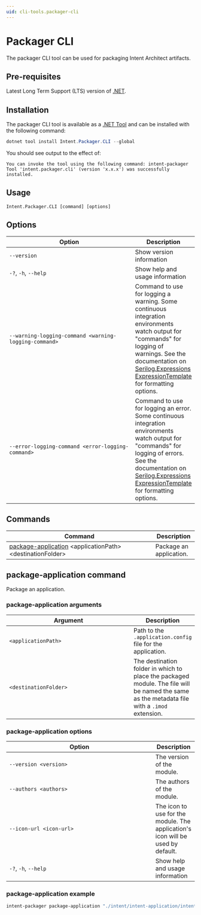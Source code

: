 ```yaml
---
uid: cli-tools.packager-cli
---
```

<!-- Workaround to align the column widths consistently -->
<style>
table th:first-of-type {
    width: 375px;
}
</style>

# Packager CLI

The packager CLI tool can be used for packaging Intent Architect artifacts.

## Pre-requisites

Latest Long Term Support (LTS) version of [.NET](https://dotnet.microsoft.com/download).

## Installation

The packager CLI tool is available as a [.NET Tool](https://docs.microsoft.com/dotnet/core/tools/global-tools) and can be installed with the following command:

```powershell
dotnet tool install Intent.Packager.CLI --global
```

You should see output to the effect of:

```text
You can invoke the tool using the following command: intent-packager
Tool 'intent.packager.cli' (version 'x.x.x') was successfully installed.
```

## Usage

`Intent.Packager.CLI [command] [options]`

## Options

|Option|Description|
|------|-----------|
|`--version`                                            |Show version information|
|`-?`, `-h`, `--help`                                   |Show help and usage information|
|`--warning-logging-command <warning-logging-command>`  |Command to use for logging a warning. Some continuous integration environments watch output for "commands" for logging of warnings. See the documentation on [Serilog.Expressions ExpressionTemplate](https://github.com/serilog/serilog-expressions#formatting-with-expressiontemplate) for formatting options.|
|`--error-logging-command <error-logging-command>`      |Command to use for logging an error. Some continuous integration environments watch output for "commands" for logging of errors. See the documentation on [Serilog.Expressions ExpressionTemplate](https://github.com/serilog/serilog-expressions#formatting-with-expressiontemplate) for formatting options.|

## Commands

|Command|Description|
|-------|-----------|
|[package-application](#package-application-command) \<applicationPath\> \<destinationFolder\> |Package an application.|

## package-application command

Package an application.

### package-application arguments

|Argument|Description|
|--------|-----------|
|`<applicationPath>`   |Path to the `.application.config` file for the application.|
|`<destinationFolder>` |The destination folder in which to place the packaged module. The file will be named the same as the metadata file with a `.imod` extension.|

### package-application options

|Option|Description|
|------|-----------|
|`--version <version>`   |The version of the module.|
|`--authors <authors>`   |The authors of the module.|
|`--icon-url <icon-url>` |The icon to use for the module. The application's icon will be used by default.|
|`-?`, `-h`, `--help`    |Show help and usage information|

### package-application example

```bash
intent-packager package-application "./intent/intent-application/intent-application.application.config" "./Intent.Modules" --version "0.0.1" --authors "Intent Architect"
```
